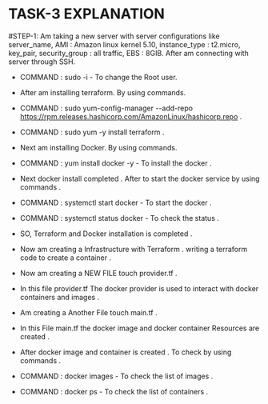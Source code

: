 # TASK-3 EXPLANATION

#STEP-1: Am taking a new server with server configurations like server_name, AMI : Amazon linux kernel 5.10, instance_type : t2.micro, key_pair, security_group : all traffic, EBS : 8GIB.  After am connecting with server through SSH.

- COMMAND : sudo -i - To change the Root user.

- After am installing terraform. By using commands.

- COMMAND : sudo yum-config-manager --add-repo https://rpm.releases.hashicorp.com/AmazonLinux/hashicorp.repo .

- COMMAND : sudo yum -y install terraform .

- Next am installing Docker. By using commands.

- COMMAND : yum install docker -y - To install the docker .

- Next docker install completed . After to start the docker service by using commands .

- COMMAND : systemctl start docker - To start the docker .

- COMMAND : systemctl status docker - To check the status .

- SO, Terraform and Docker installation is completed .

- Now am creating a Infrastructure with Terraform . writing a terraform code to create a container .

- Now am creating a NEW FILE touch provider.tf .

- In this file provider.tf The docker provider is used to interact with docker containers and images .

- Am creating a Another File touch main.tf .

- In this File main.tf the docker image and docker container Resources are created .

- After docker image and container is created . To check by using commands .

- COMMAND : docker images - To check the list of images .

- COMMAND : docker ps - To check the list of containers .






